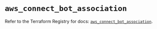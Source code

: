 # `aws_connect_bot_association`

Refer to the Terraform Registry for docs: [`aws_connect_bot_association`](https://registry.terraform.io/providers/hashicorp/aws/5.99.1/docs/resources/connect_bot_association).
